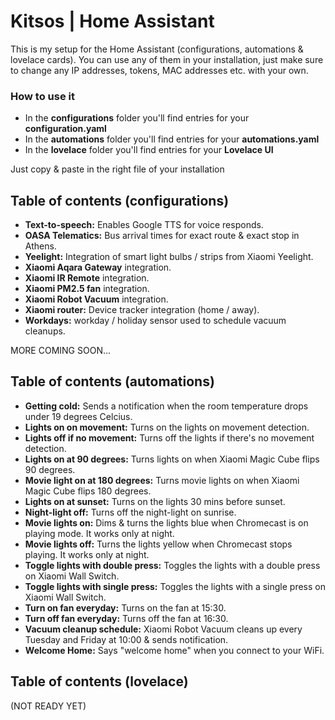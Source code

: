 # Kitsos | Home Assistant 

This is my setup for the Home Assistant (configurations, automations & lovelace cards).
You can use any of them in your installation, just make sure to change any IP addresses, tokens, MAC addresses etc. with your own.

### How to use it

- In the **configurations** folder you'll find entries for your **configuration.yaml**
- In the **automations** folder you'll find entries for your **automations.yaml**
- In the **lovelace** folder you'll find entries for your **Lovelace UI**

Just copy & paste in the right file of your installation

## Table of contents (configurations)

- **Text-to-speech:** Enables Google TTS for voice responds.
- **OASA Telematics:** Bus arrival times for exact route & exact stop in Athens. 
- **Yeelight:** Integration of smart light bulbs / strips from Xiaomi Yeelight.
- **Xiaomi Aqara Gateway** integration.
- **Xiaomi IR Remote** integration.
- **Xiaomi PM2.5 fan** integration.
- **Xiaomi Robot Vacuum** integration.
- **Xiaomi router:** Device tracker integration (home / away).
- **Workdays:** workday / holiday sensor used to schedule vacuum cleanups.

MORE COMING SOON...

## Table of contents (automations)

- **Getting cold:** Sends a notification when the room temperature drops under 19 degrees Celcius.
- **Lights on on movement:** Turns on the lights on movement detection.
- **Lights off if no movement:** Turns off the lights if there's no movement detection.
- **Lights on at 90 degrees:** Turns lights on when Xiaomi Magic Cube flips 90 degrees.
- **Movie light on at 180 degrees:** Turns movie lights on when Xiaomi Magic Cube flips 180 degrees.
- **Lights on at sunset:** Turns on the lights 30 mins before sunset.
- **Night-light off:** Turns off the night-light on sunrise.
- **Movie lights on:** Dims & turns the lights blue when Chromecast is on playing mode. It works only at night.
- **Movie lights off:** Turns the lights yellow when Chromecast stops playing. It works only at night.
- **Toggle lights with double press:** Toggles the lights with a double press on Xiaomi Wall Switch.
- **Toggle lights with single press:** Toggles the lights with a single press on Xiaomi Wall Switch.
- **Turn on fan everyday:** Turns on the fan at 15:30.
- **Turn off fan everyday:** Turns off the fan at 16:30.
- **Vacuum cleanup schedule:** Xiaomi Robot Vacuum cleans up every Tuesday and Friday at 10:00 & sends notification.
- **Welcome Home:** Says "welcome home" when you connect to your WiFi.

## Table of contents (lovelace)

(NOT READY YET)
